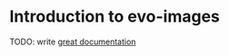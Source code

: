 # Introduction to evo-images

TODO: write [great documentation](http://jacobian.org/writing/what-to-write/)
